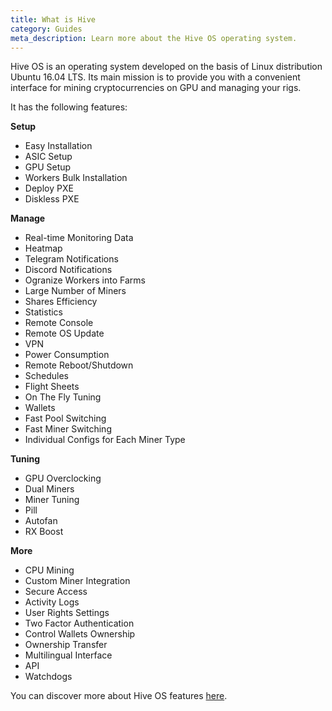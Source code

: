 ```yaml
---
title: What is Hive
category: Guides
meta_description: Learn more about the Hive OS operating system.
---
```


Hive OS is an operating system developed on the basis of Linux distribution Ubuntu 16.04 LTS. Its main mission is to provide you with a convenient interface for mining cryptocurrencies on GPU and managing your rigs.

It has the following features:

**Setup**
- Easy Installation
- ASIC Setup
- GPU Setup
- Workers Bulk Installation
- Deploy PXE
- Diskless PXE

**Manage**
- Real-time Monitoring Data
- Heatmap
- Telegram Notifications
- Discord Notifications
- Ogranize Workers into Farms
- Large Number of Miners
- Shares Efficiency
- Statistics
- Remote Console
- Remote OS Update
- VPN
- Power Consumption
- Remote Reboot/Shutdown
- Schedules
- Flight Sheets
- On The Fly Tuning
- Wallets
- Fast Pool Switching
- Fast Miner Switching
- Individual Configs for Each Miner Type

**Tuning**
- GPU Overclocking
- Dual Miners
- Miner Tuning
- Pill
- Autofan
- RX Boost

**More**
- CPU Mining
- Custom Miner Integration
- Secure Access
- Activity Logs
- User Rights Settings
- Two Factor Authentication
- Control Wallets Ownership
- Ownership Transfer
- Multilingual Interface
- API
- Watchdogs

You can discover more about Hive OS features <a href="https://hiveos.farm/features/">here</a>.
